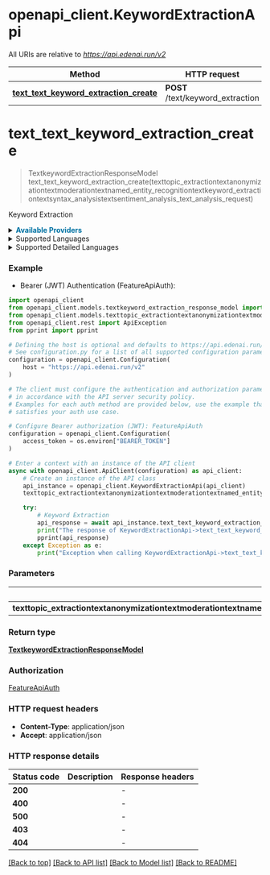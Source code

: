 # openapi_client.KeywordExtractionApi

All URIs are relative to *https://api.edenai.run/v2*

Method | HTTP request | Description
------------- | ------------- | -------------
[**text_text_keyword_extraction_create**](KeywordExtractionApi.md#text_text_keyword_extraction_create) | **POST** /text/keyword_extraction | Keyword Extraction


# **text_text_keyword_extraction_create**
> TextkeywordExtractionResponseModel text_text_keyword_extraction_create(texttopic_extractiontextanonymizationtextmoderationtextnamed_entity_recognitiontextkeyword_extractiontextsyntax_analysistextsentiment_analysis_text_analysis_request)

Keyword Extraction

<details><summary><strong style='color: #0072a3; cursor: pointer'>Available Providers</strong></summary>    |Provider|Version|Price|Billing unit| |----|-------|-----|------------| |**amazon**|`boto3 (v1.15.18)`|1.0 (per 1000000 char)|300 char |**ibm**|`v1 (2021-08-01)`|0.3 (per 1000000 char)|10000 char |**microsoft**|`v3.1`|1.0 (per 1000000 char)|1000 char |**emvista**|`v1.0`|1.0 (per 1000000 char)|1000 char |**openai**|`v3.0.0`|20.0 (per 1000000 token)|1 token |**tenstorrent**|`v1.0.0`|0.7 (per 1000000 char)|1000 char |**nlpcloud**|`v1`|25.0 (per 1000 request)|1 request |**corticalio**|`v1.3.0`|0.97 (per 1000 request)|1 request   </details>  <details><summary>Supported Languages</summary>      |Name|Value| |----|-----| |**Achinese**|`ace`| |**Afrikaans**|`af`| |**Akan**|`ak`| |**Amharic**|`am`| |**Arabic**|`ar`| |**Armenian**|`hy`| |**Assamese**|`as`| |**Asturian**|`ast`| |**Awadhi**|`awa`| |**Ayacucho Quechua**|`quy`| |**Balinese**|`ban`| |**Bambara**|`bm`| |**Banjar**|`bjn`| |**Bashkir**|`ba`| |**Basque**|`eu`| |**Belarusian**|`be`| |**Bemba (Zambia)**|`bem`| |**Bengali**|`bn`| |**Bhojpuri**|`bho`| |**Bosnian**|`bs`| |**Buginese**|`bug`| |**Bulgarian**|`bg`| |**Burmese**|`my`| |**Catalan**|`ca`| |**Cebuano**|`ceb`| |**Central Atlas Tamazight**|`tzm`| |**Central Aymara**|`ayr`| |**Central Kanuri**|`knc`| |**Central Khmer**|`km`| |**Central Kurdish**|`ckb`| |**Chhattisgarhi**|`hne`| |**Chinese**|`zh`| |**Chokwe**|`cjk`| |**Crimean Tatar**|`crh`| |**Croatian**|`hr`| |**Czech**|`cs`| |**Danish**|`da`| |**Dutch**|`nl`| |**Dyula**|`dyu`| |**Dzongkha**|`dz`| |**Eastern Yiddish**|`ydd`| |**Egyptian Arabic**|`arz`| |**English**|`en`| |**Esperanto**|`eo`| |**Estonian**|`et`| |**Ewe**|`ee`| |**Faroese**|`fo`| |**Fijian**|`fj`| |**Finnish**|`fi`| |**Fon**|`fon`| |**French**|`fr`| |**Friulian**|`fur`| |**Galician**|`gl`| |**Ganda**|`lg`| |**Georgian**|`ka`| |**German**|`de`| |**Guarani**|`gn`| |**Gujarati**|`gu`| |**Haitian**|`ht`| |**Halh Mongolian**|`khk`| |**Hausa**|`ha`| |**Hebrew**|`he`| |**Hindi**|`hi`| |**Hungarian**|`hu`| |**Icelandic**|`is`| |**Igbo**|`ig`| |**Iloko**|`ilo`| |**Indonesian**|`id`| |**Irish**|`ga`| |**Italian**|`it`| |**Japanese**|`ja`| |**Javanese**|`jv`| |**Kabiyè**|`kbp`| |**Kabuverdianu**|`kea`| |**Kabyle**|`kab`| |**Kachin**|`kac`| |**Kamba (Kenya)**|`kam`| |**Kannada**|`kn`| |**Kashmiri**|`ks`| |**Kazakh**|`kk`| |**Kikuyu**|`ki`| |**Kimbundu**|`kmb`| |**Kinyarwanda**|`rw`| |**Kirghiz**|`ky`| |**Kongo**|`kg`| |**Korean**|`ko`| |**Lao**|`lo`| |**Latgalian**|`ltg`| |**Latvian**|`lv`| |**Ligurian**|`lij`| |**Limburgan**|`li`| |**Lingala**|`ln`| |**Lithuanian**|`lt`| |**Lombard**|`lmo`| |**Luba-Katanga**|`lu`| |**Luo (Kenya and Tanzania)**|`luo`| |**Lushai**|`lus`| |**Luxembourgish**|`lb`| |**Macedonian**|`mk`| |**Magahi**|`mag`| |**Maithili**|`mai`| |**Malayalam**|`ml`| |**Maltese**|`mt`| |**Manipuri**|`mni`| |**Maori**|`mi`| |**Marathi**|`mr`| |**Mesopotamian Arabic**|`acm`| |**Minangkabau**|`min`| |**Modern Greek (1453-)**|`el`| |**Moroccan Arabic**|`ary`| |**Mossi**|`mos`| |**Najdi Arabic**|`ars`| |**Nepali (macrolanguage)**|`ne`| |**Nigerian Fulfulde**|`fuv`| |**North Azerbaijani**|`azj`| |**North Levantine Arabic**|`apc`| |**Northern Kurdish**|`kmr`| |**Northern Uzbek**|`uzn`| |**Norwegian**|`no`| |**Norwegian Bokmål**|`nb`| |**Norwegian Nynorsk**|`nn`| |**Nuer**|`nus`| |**Nyanja**|`ny`| |**Occitan (post 1500)**|`oc`| |**Oriya (macrolanguage)**|`or`| |**Pangasinan**|`pag`| |**Panjabi**|`pa`| |**Papiamento**|`pap`| |**Pedi**|`nso`| |**Persian**|`fa`| |**Plateau Malagasy**|`plt`| |**Polish**|`pl`| |**Portuguese**|`pt`| |**Romanian**|`ro`| |**Rundi**|`rn`| |**Russian**|`ru`| |**Samoan**|`sm`| |**Sango**|`sg`| |**Sanskrit**|`sa`| |**Santali**|`sat`| |**Sardinian**|`sc`| |**Scottish Gaelic**|`gd`| |**Serbian**|`sr`| |**Shan**|`shn`| |**Shona**|`sn`| |**Sicilian**|`scn`| |**Silesian**|`szl`| |**Sindhi**|`sd`| |**Sinhala**|`si`| |**Slovak**|`sk`| |**Slovenian**|`sl`| |**Somali**|`so`| |**South Azerbaijani**|`azb`| |**South Levantine Arabic**|`ajp`| |**Southern Pashto**|`pbt`| |**Southern Sotho**|`st`| |**Southwestern Dinka**|`dik`| |**Spanish**|`es`| |**Standard Latvian**|`lvs`| |**Standard Malay**|`zsm`| |**Sundanese**|`su`| |**Swahili (macrolanguage)**|`sw`| |**Swati**|`ss`| |**Swedish**|`sv`| |**Ta'izzi-Adeni Arabic**|`acq`| |**Tagalog**|`tl`| |**Tajik**|`tg`| |**Tamashek**|`tmh`| |**Tamil**|`ta`| |**Tatar**|`tt`| |**Telugu**|`te`| |**Thai**|`th`| |**Tibetan**|`bo`| |**Tigrinya**|`ti`| |**Tok Pisin**|`tpi`| |**Tosk Albanian**|`als`| |**Tsonga**|`ts`| |**Tswana**|`tn`| |**Tumbuka**|`tum`| |**Tunisian Arabic**|`aeb`| |**Turkish**|`tr`| |**Turkmen**|`tk`| |**Twi**|`tw`| |**Uighur**|`ug`| |**Ukrainian**|`uk`| |**Umbundu**|`umb`| |**Urdu**|`ur`| |**Venetian**|`vec`| |**Vietnamese**|`vi`| |**Waray (Philippines)**|`war`| |**Welsh**|`cy`| |**West Central Oromo**|`gaz`| |**Wolof**|`wo`| |**Xhosa**|`xh`| |**Yoruba**|`yo`| |**Yue Chinese**|`yue`| |**Zulu**|`zu`|  </details><details><summary>Supported Detailed Languages</summary>      |Name|Value| |----|-----| |**Auto detection**|`auto-detect`| |**Arabic (world)**|`ar-001`| |**Chinese (Simplified)**|`zh-Hans`| |**Chinese (Taiwan)**|`zh-TW`| |**Chinese (Traditional)**|`zh-Hant`| |**Persian (Afghanistan)**|`fa-AF`| |**Portuguese (Brazil)**|`pt-BR`| |**Portuguese (Portugal)**|`pt-PT`|  </details>

### Example

* Bearer (JWT) Authentication (FeatureApiAuth):

```python
import openapi_client
from openapi_client.models.textkeyword_extraction_response_model import TextkeywordExtractionResponseModel
from openapi_client.models.texttopic_extractiontextanonymizationtextmoderationtextnamed_entity_recognitiontextkeyword_extractiontextsyntax_analysistextsentiment_analysis_text_analysis_request import TexttopicExtractiontextanonymizationtextmoderationtextnamedEntityRecognitiontextkeywordExtractiontextsyntaxAnalysistextsentimentAnalysisTextAnalysisRequest
from openapi_client.rest import ApiException
from pprint import pprint

# Defining the host is optional and defaults to https://api.edenai.run/v2
# See configuration.py for a list of all supported configuration parameters.
configuration = openapi_client.Configuration(
    host = "https://api.edenai.run/v2"
)

# The client must configure the authentication and authorization parameters
# in accordance with the API server security policy.
# Examples for each auth method are provided below, use the example that
# satisfies your auth use case.

# Configure Bearer authorization (JWT): FeatureApiAuth
configuration = openapi_client.Configuration(
    access_token = os.environ["BEARER_TOKEN"]
)

# Enter a context with an instance of the API client
async with openapi_client.ApiClient(configuration) as api_client:
    # Create an instance of the API class
    api_instance = openapi_client.KeywordExtractionApi(api_client)
    texttopic_extractiontextanonymizationtextmoderationtextnamed_entity_recognitiontextkeyword_extractiontextsyntax_analysistextsentiment_analysis_text_analysis_request = {"providers":"amazon,ibm,corticalio,emvista,openai,microsoft,nlpcloud,tenstorrent","language":"en","text":"Barack Hussein Obama is an American politician who served as the 44th president of the United States from 2009 to 2017. A member of the Democratic Party, Obama was the first African-American president of the United States. He previously served as a U.S. senator from Illinois from 2005 to 2008 and as an Illinois state senator from 1997 to 2004."} # TexttopicExtractiontextanonymizationtextmoderationtextnamedEntityRecognitiontextkeywordExtractiontextsyntaxAnalysistextsentimentAnalysisTextAnalysisRequest | 

    try:
        # Keyword Extraction
        api_response = await api_instance.text_text_keyword_extraction_create(texttopic_extractiontextanonymizationtextmoderationtextnamed_entity_recognitiontextkeyword_extractiontextsyntax_analysistextsentiment_analysis_text_analysis_request)
        print("The response of KeywordExtractionApi->text_text_keyword_extraction_create:\n")
        pprint(api_response)
    except Exception as e:
        print("Exception when calling KeywordExtractionApi->text_text_keyword_extraction_create: %s\n" % e)
```



### Parameters


Name | Type | Description  | Notes
------------- | ------------- | ------------- | -------------
 **texttopic_extractiontextanonymizationtextmoderationtextnamed_entity_recognitiontextkeyword_extractiontextsyntax_analysistextsentiment_analysis_text_analysis_request** | [**TexttopicExtractiontextanonymizationtextmoderationtextnamedEntityRecognitiontextkeywordExtractiontextsyntaxAnalysistextsentimentAnalysisTextAnalysisRequest**](TexttopicExtractiontextanonymizationtextmoderationtextnamedEntityRecognitiontextkeywordExtractiontextsyntaxAnalysistextsentimentAnalysisTextAnalysisRequest.md)|  | 

### Return type

[**TextkeywordExtractionResponseModel**](TextkeywordExtractionResponseModel.md)

### Authorization

[FeatureApiAuth](../README.md#FeatureApiAuth)

### HTTP request headers

 - **Content-Type**: application/json
 - **Accept**: application/json

### HTTP response details

| Status code | Description | Response headers |
|-------------|-------------|------------------|
**200** |  |  -  |
**400** |  |  -  |
**500** |  |  -  |
**403** |  |  -  |
**404** |  |  -  |

[[Back to top]](#) [[Back to API list]](../README.md#documentation-for-api-endpoints) [[Back to Model list]](../README.md#documentation-for-models) [[Back to README]](../README.md)

